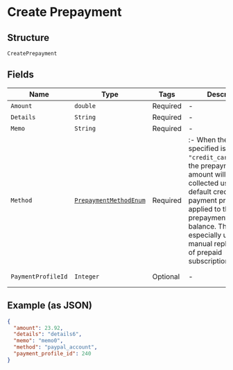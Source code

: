 
# Create Prepayment

## Structure

`CreatePrepayment`

## Fields

| Name | Type | Tags | Description | Getter | Setter |
|  --- | --- | --- | --- | --- | --- |
| `Amount` | `double` | Required | - | double getAmount() | setAmount(double amount) |
| `Details` | `String` | Required | - | String getDetails() | setDetails(String details) |
| `Memo` | `String` | Required | - | String getMemo() | setMemo(String memo) |
| `Method` | [`PrepaymentMethodEnum`](../../doc/models/prepayment-method-enum.md) | Required | :- When the `method` specified is `"credit_card_on_file"`, the prepayment amount will be collected using the default credit card payment profile and applied to the prepayment account balance. This is especially useful for manual replenishment of prepaid subscriptions. | PrepaymentMethodEnum getMethod() | setMethod(PrepaymentMethodEnum method) |
| `PaymentProfileId` | `Integer` | Optional | - | Integer getPaymentProfileId() | setPaymentProfileId(Integer paymentProfileId) |

## Example (as JSON)

```json
{
  "amount": 23.92,
  "details": "details6",
  "memo": "memo0",
  "method": "paypal_account",
  "payment_profile_id": 240
}
```

